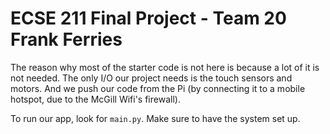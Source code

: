 # ECSE 211 Final Project - Team 20 Frank Ferries

The reason why most of the starter code is not here is because a lot of it is not needed. The only I/O our project needs is the touch sensors and motors. And we push our code from the Pi (by connecting it to a mobile hotspot, due to the McGill Wifi's firewall).

To run our app, look for `main.py`. Make sure to have the system set up.